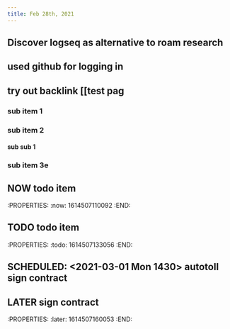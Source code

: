 ```yaml
---
title: Feb 28th, 2021
---
```


## Discover logseq as alternative to roam research
## used github for logging in
## try out backlink [[test pag
### sub item 1
### sub item 2
#### sub sub 1
### sub item 3e
## NOW todo item
:PROPERTIES:
:now: 1614507110092
:END:
## TODO todo item
:PROPERTIES:
:todo: 1614507133056
:END:
## SCHEDULED: <2021-03-01 Mon 1430> autotoll sign contract
## LATER sign contract
:PROPERTIES:
:later: 1614507160053
:END:
##
